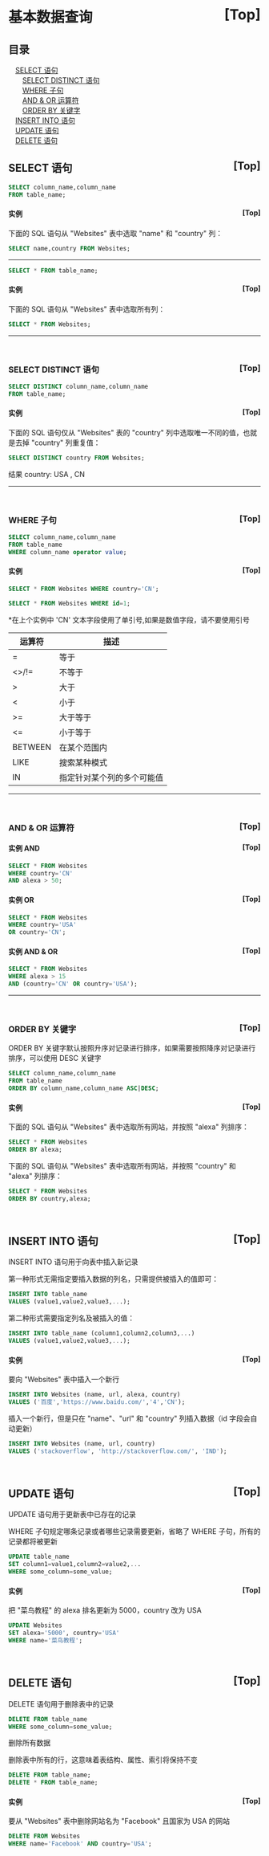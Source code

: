 
# <a name="0">基本数据查询</a><a style="float:right;text-decoration:none;" href="#index">[Top]</a>

## 目录
&emsp;<a href="#1">SELECT 语句</a>  
&emsp;&emsp;<a href="#4">SELECT DISTINCT 语句</a>  
&emsp;&emsp;<a href="#6">WHERE 子句</a>  
&emsp;&emsp;<a href="#8">AND & OR 运算符</a>  
&emsp;&emsp;<a href="#12">ORDER BY 关键字</a>  
&emsp;<a href="#14">INSERT INTO 语句</a>  
&emsp;<a href="#16">UPDATE 语句</a>  
&emsp;<a href="#18">DELETE 语句</a>  
 
## <a name="1">SELECT 语句</a><a style="float:right;text-decoration:none;" href="#index">[Top]</a>

```sql
SELECT column_name,column_name
FROM table_name;
```

#### <a name="2">实例</a><a style="float:right;text-decoration:none;" href="#index">[Top]</a>

下面的 SQL 语句从 "Websites" 表中选取 "name" 和 "country" 列：

```sql
SELECT name,country FROM Websites;
```

-------------

```sql
SELECT * FROM table_name;
```
#### <a name="3">实例</a><a style="float:right;text-decoration:none;" href="#index">[Top]</a>

下面的 SQL 语句从 "Websites" 表中选取所有列：

```sql
SELECT * FROM Websites;
```

-------------
 <br/> 
 
### <a name="4">SELECT DISTINCT 语句</a><a style="float:right;text-decoration:none;" href="#index">[Top]</a>

```sql
SELECT DISTINCT column_name,column_name
FROM table_name;
```
#### <a name="5">实例</a><a style="float:right;text-decoration:none;" href="#index">[Top]</a>

下面的 SQL 语句仅从 "Websites" 表的 "country" 列中选取唯一不同的值，也就是去掉 "country" 列重复值：

```sql
SELECT DISTINCT country FROM Websites;
```
结果
country: USA , CN

-------------
 <br/> 

### <a name="6">WHERE 子句</a><a style="float:right;text-decoration:none;" href="#index">[Top]</a>

```sql
SELECT column_name,column_name
FROM table_name
WHERE column_name operator value;
```
#### <a name="7">实例</a><a style="float:right;text-decoration:none;" href="#index">[Top]</a>

```sql
SELECT * FROM Websites WHERE country='CN';
```

```sql
SELECT * FROM Websites WHERE id=1;
```

*在上个实例中 'CN' 文本字段使用了单引号,如果是数值字段，请不要使用引号

|运算符|描述|
|---|---|
|=|等于|
|<>/!=|不等于
|>|大于|
|<|小于|
|>=|大于等于|
|<=|小于等于|
|BETWEEN|在某个范围内|
|LIKE|搜索某种模式|
|IN|指定针对某个列的多个可能值|

-------------
 <br/>

### <a name="8">AND & OR 运算符</a><a style="float:right;text-decoration:none;" href="#index">[Top]</a>

#### <a name="9">实例 AND</a><a style="float:right;text-decoration:none;" href="#index">[Top]</a>

```sql
SELECT * FROM Websites
WHERE country='CN'
AND alexa > 50;
```

#### <a name="10">实例 OR</a><a style="float:right;text-decoration:none;" href="#index">[Top]</a>

```sql
SELECT * FROM Websites
WHERE country='USA'
OR country='CN';
```

#### <a name="11">实例 AND & OR</a><a style="float:right;text-decoration:none;" href="#index">[Top]</a>

```sql
SELECT * FROM Websites
WHERE alexa > 15
AND (country='CN' OR country='USA');
```

-------------
 <br/>

### <a name="12">ORDER BY 关键字</a><a style="float:right;text-decoration:none;" href="#index">[Top]</a>

ORDER BY 关键字默认按照升序对记录进行排序，如果需要按照降序对记录进行排序，可以使用 DESC 关键字

```sql
SELECT column_name,column_name
FROM table_name
ORDER BY column_name,column_name ASC|DESC;
```

#### <a name="13">实例</a><a style="float:right;text-decoration:none;" href="#index">[Top]</a>

下面的 SQL 语句从 "Websites" 表中选取所有网站，并按照 "alexa" 列排序：

```sql
SELECT * FROM Websites
ORDER BY alexa;
```

下面的 SQL 语句从 "Websites" 表中选取所有网站，并按照 "country" 和 "alexa" 列排序：

```sql
SELECT * FROM Websites
ORDER BY country,alexa;
```

 <br/>
 
## <a name="14">INSERT INTO 语句</a><a style="float:right;text-decoration:none;" href="#index">[Top]</a>

INSERT INTO 语句用于向表中插入新记录

第一种形式无需指定要插入数据的列名，只需提供被插入的值即可：
```sql
INSERT INTO table_name
VALUES (value1,value2,value3,...);
```

第二种形式需要指定列名及被插入的值：
```sql
INSERT INTO table_name (column1,column2,column3,...)
VALUES (value1,value2,value3,...);
```

#### <a name="15">实例</a><a style="float:right;text-decoration:none;" href="#index">[Top]</a>

要向 "Websites" 表中插入一个新行

```sql
INSERT INTO Websites (name, url, alexa, country)
VALUES ('百度','https://www.baidu.com/','4','CN');
```

插入一个新行，但是只在 "name"、"url" 和 "country" 列插入数据（id 字段会自动更新）

```sql
INSERT INTO Websites (name, url, country)
VALUES ('stackoverflow', 'http://stackoverflow.com/', 'IND');
```

 <br/>
 
## <a name="16">UPDATE 语句</a><a style="float:right;text-decoration:none;" href="#index">[Top]</a>

UPDATE 语句用于更新表中已存在的记录

WHERE 子句规定哪条记录或者哪些记录需要更新，省略了 WHERE 子句，所有的记录都将被更新

```sql
UPDATE table_name
SET column1=value1,column2=value2,...
WHERE some_column=some_value;
```

#### <a name="17">实例</a><a style="float:right;text-decoration:none;" href="#index">[Top]</a>

把 "菜鸟教程" 的 alexa 排名更新为 5000，country 改为 USA

```sql
UPDATE Websites 
SET alexa='5000', country='USA' 
WHERE name='菜鸟教程';
```

 <br/>
 
## <a name="18">DELETE 语句</a><a style="float:right;text-decoration:none;" href="#index">[Top]</a>

DELETE 语句用于删除表中的记录

```sql
DELETE FROM table_name
WHERE some_column=some_value;
```
删除所有数据

删除表中所有的行，这意味着表结构、属性、索引将保持不变

```sql
DELETE FROM table_name;
DELETE * FROM table_name;
```

#### <a name="19">实例</a><a style="float:right;text-decoration:none;" href="#index">[Top]</a>

要从 "Websites" 表中删除网站名为 "Facebook" 且国家为 USA 的网站

```sql
DELETE FROM Websites
WHERE name='Facebook' AND country='USA';
```
